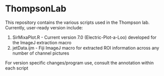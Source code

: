 # ThompsonLab

This repository contains the various scripts used in the Thompson lab. Currently, user-ready version include:

  1) SirMixaPlot.R - Current version 7.0 (Electric-Plot-a-Loo) developed for the ImageJ extraction macro
  2) jetData.ijm - Fiji ImageJ macro for extracted ROI information across any number of channel pictures
  
For version specific changes/program use, consult the annotation within each script
